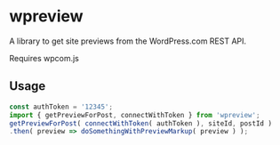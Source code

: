 # wpreview

A library to get site previews from the WordPress.com REST API.

Requires wpcom.js

## Usage

```javascript
const authToken = '12345';
import { getPreviewForPost, connectWithToken } from 'wpreview';
getPreviewForPost( connectWithToken( authToken ), siteId, postId )
.then( preview => doSomethingWithPreviewMarkup( preview ) );
```
